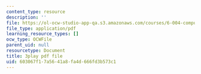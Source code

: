 ```yaml
---
content_type: resource
description: ''
file: https://ol-ocw-studio-app-qa.s3.amazonaws.com/courses/6-004-computation-structures-spring-2017/603067f17a5641a8fa4d666fd3b573c1_m42nkRJwCKY.pdf
file_type: application/pdf
learning_resource_types: []
ocw_type: OCWFile
parent_uid: null
resourcetype: Document
title: 3play pdf file
uid: 603067f1-7a56-41a8-fa4d-666fd3b573c1
---
```


